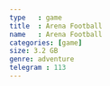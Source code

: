 ```yaml
---
type   : game
title  : Arena Football
name   : Arena Football
categories: [game]
size: 3.2 GB
genre: adventure
telegram : 113
---
```


